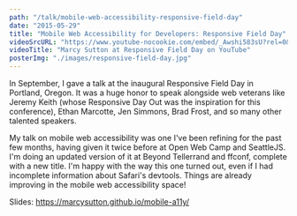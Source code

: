 ```yaml
---
path: "/talk/mobile-web-accessibility-responsive-field-day"
date: "2015-05-29"
title: "Mobile Web Accessibility for Developers: Responsive Field Day"
videoSrcURL: "https://www.youtube-nocookie.com/embed/_Awshi583sU?rel=0&amp;showinfo=0"
videoTitle: "Marcy Sutton at Responsive Field Day on YouTube"
posterImg: "./images/responsive-field-day.jpg"
---
```


In September, I gave a talk at the inaugural Responsive Field Day in Portland, Oregon. It was a huge honor to speak alongside web veterans like Jeremy Keith (whose Responsive Day Out was the inspiration for this conference), Ethan Marcotte, Jen Simmons, Brad Frost, and so many other talented speakers.

My talk on mobile web accessibility was one I've been refining for the past few months, having given it twice before at Open Web Camp and SeattleJS. I'm doing an updated version of it at Beyond Tellerrand and ffconf, complete with a new title. I'm happy with the way this one turned out, even if I had incomplete information about Safari's devtools. Things are already improving in the mobile web accessibility space!

Slides: <a href="https://marcysutton.github.io/mobile-a11y/">https://marcysutton.github.io/mobile-a11y/</a>
